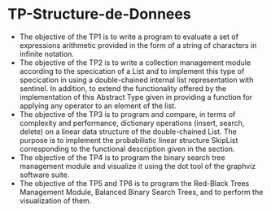 # TP-Structure-de-Donnees
- The objective of the TP1 is to write a program to evaluate a set of expressions arithmetic provided in the form of a string of characters in infinite notation.
- The objective of the TP2 is to write a collection management module according to the specication of a List and to implement this type of specication in using a double-chained internal list representation with sentinel. In addition, to extend the functionality offered by the implementation of this Abstract Type given in providing a function for applying any operator to an element of the list. 
- The objective of the TP3 is to program and compare, in terms of complexity and performance, dictionary operations (insert, search, delete) on a linear data structure of the double-chained List. The purpose is to implement the probabilistic linear structure SkipList corresponding to the functional description given in the section.
- The objective of the TP4 is to program the binary search tree management module and visualize it using the dot tool of the graphviz software suite.
- The objective of the TP5 and TP6 is to program the Red-Black Trees Management Module, Balanced Binary Search Trees, and to perform the visualization of them.
